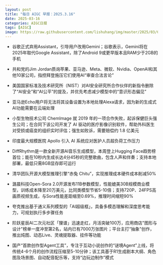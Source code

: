 ```yaml
---
layout: post
title: "每日 AIGC 早报：2025.3.16"
date: 2025-03-16
categories: AIGC日报
tags: [AIGC]
image: https://raw.githubusercontent.com/lishuhang/img/master/2025/03/0316-d.jpg
---
```


- 谷歌正式弃用Assistant，引导用户改用Gemini；谷歌表示，Gemini将在2025年取代Google Assistant，除了Android 9或更早版本且RAM少于2GB的手机

- 共和党的Jim Jordan质询苹果、亚马逊、Meta、微软、Nvidia、OpenAI和其他10家公司，指控拜登施压它们使用AI“审查合法言论”

- 美国国家标准及技术研究所（NIST）对AI安全研究所合作伙伴的新指令删除了“AI安全”和“AI公平”的提及，并优先考虑减少模型中的“意识形态偏见”

- 亚马逊Echo用户将无法将其设备设置为本地处理Alexa请求，因为新的生成式AI功能需要在云端处理

- 小型生物技术公司 ChemImage 就 2019 年的一项合作失败，起诉保健巨头强生公司；在合同下该公司开发了 AI 驱动的医疗影像识别软件，帮助外科医生对受损或癌变的组织实时评估；强生如败诉，需要赔偿约 1.8 亿美元

- 印度最大规模医院 Apollo 引入 AI 系统应对医护人员超负荷工作压力

- DiffRhythm是一款全新开源AI音乐生成模型，本周登上Hugging Face趋势榜首位；能在10秒内生成长达4分45秒的完整歌曲，包含人声和伴奏；支持本地部署，最低只需8GB显存即可运行

- 清华团队开源大模型推理引擎“赤兔 Chitu”，实现推理成本硬件成本削减50%

- 潞晨科技Open-Sora 2.0开源发布11B参数模型，性能媲美30B规模商业模型，训练成本降至20万美元，比同类模型节省5-10倍；支持720P、24FPS高画质视频生成，与Sora性能差距缩至0.69%，推理时间缩短90%

- 夸克推出基于通义系列模型的「AI超级框」，具备多模态理解和深度思考能力，可规划执行多步骤任务

- 阶跃星辰AI二次元社区「狸谱」迅速走红，月活突破100万，应用商店"图形与设计"榜单一度冲至第2名，站内已有7000万张图片；平台主打“抽象”创作，推出炖图、动态Live、灵魂提取器、挂件等功能

- 国产“首款创作型Agent工具”，专注于互动小说创作的“谜境Agent”上线，将传统4-6个月的创作流程压缩至5-10分钟；该工具基于R1生成剧本大纲、角色图及场景图、自动配音配乐等，支持“边玩边制作”模式